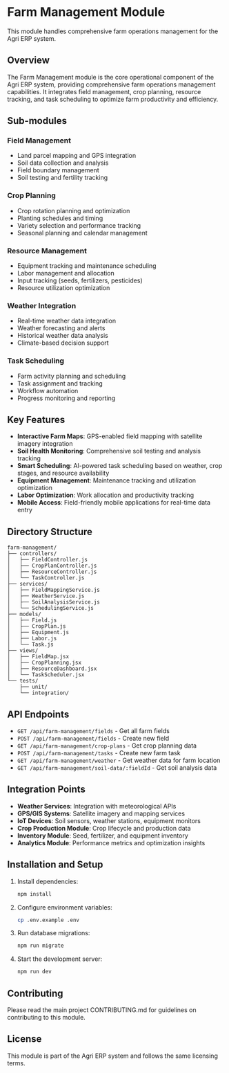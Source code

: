 # Farm Management Module

This module handles comprehensive farm operations management for the Agri ERP system.

## Overview

The Farm Management module is the core operational component of the Agri ERP system, providing comprehensive farm operations management capabilities. It integrates field management, crop planning, resource tracking, and task scheduling to optimize farm productivity and efficiency.

## Sub-modules

### Field Management
- Land parcel mapping and GPS integration
- Soil data collection and analysis
- Field boundary management
- Soil testing and fertility tracking

### Crop Planning
- Crop rotation planning and optimization
- Planting schedules and timing
- Variety selection and performance tracking
- Seasonal planning and calendar management

### Resource Management
- Equipment tracking and maintenance scheduling
- Labor management and allocation
- Input tracking (seeds, fertilizers, pesticides)
- Resource utilization optimization

### Weather Integration
- Real-time weather data integration
- Weather forecasting and alerts
- Historical weather data analysis
- Climate-based decision support

### Task Scheduling
- Farm activity planning and scheduling
- Task assignment and tracking
- Workflow automation
- Progress monitoring and reporting

## Key Features

- **Interactive Farm Maps**: GPS-enabled field mapping with satellite imagery integration
- **Soil Health Monitoring**: Comprehensive soil testing and analysis tracking
- **Smart Scheduling**: AI-powered task scheduling based on weather, crop stages, and resource availability
- **Equipment Management**: Maintenance tracking and utilization optimization
- **Labor Optimization**: Work allocation and productivity tracking
- **Mobile Access**: Field-friendly mobile applications for real-time data entry

## Directory Structure

```
farm-management/
├── controllers/
│   ├── FieldController.js
│   ├── CropPlanController.js
│   ├── ResourceController.js
│   └── TaskController.js
├── services/
│   ├── FieldMappingService.js
│   ├── WeatherService.js
│   ├── SoilAnalysisService.js
│   └── SchedulingService.js
├── models/
│   ├── Field.js
│   ├── CropPlan.js
│   ├── Equipment.js
│   ├── Labor.js
│   └── Task.js
├── views/
│   ├── FieldMap.jsx
│   ├── CropPlanning.jsx
│   ├── ResourceDashboard.jsx
│   └── TaskScheduler.jsx
└── tests/
    ├── unit/
    └── integration/
```

## API Endpoints

- `GET /api/farm-management/fields` - Get all farm fields
- `POST /api/farm-management/fields` - Create new field
- `GET /api/farm-management/crop-plans` - Get crop planning data
- `POST /api/farm-management/tasks` - Create new farm task
- `GET /api/farm-management/weather` - Get weather data for farm location
- `GET /api/farm-management/soil-data/:fieldId` - Get soil analysis data

## Integration Points

- **Weather Services**: Integration with meteorological APIs
- **GPS/GIS Systems**: Satellite imagery and mapping services
- **IoT Devices**: Soil sensors, weather stations, equipment monitors
- **Crop Production Module**: Crop lifecycle and production data
- **Inventory Module**: Seed, fertilizer, and equipment inventory
- **Analytics Module**: Performance metrics and optimization insights

## Installation and Setup

1. Install dependencies:
   ```bash
   npm install
   ```

2. Configure environment variables:
   ```bash
   cp .env.example .env
   ```

3. Run database migrations:
   ```bash
   npm run migrate
   ```

4. Start the development server:
   ```bash
   npm run dev
   ```

## Contributing

Please read the main project CONTRIBUTING.md for guidelines on contributing to this module.

## License

This module is part of the Agri ERP system and follows the same licensing terms.
